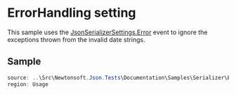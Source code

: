 ﻿# ErrorHandling setting

This sample uses the [JsonSerializerSettings.Error](/API/newtonsoft/json/jsonserializersettings/error/#property-error) event to ignore the exceptions thrown from the invalid date strings.

## Sample

```csharp Usage
source: ..\Src\Newtonsoft.Json.Tests\Documentation\Samples\Serializer\ErrorHandlingEvent.cs
region: Usage
```
